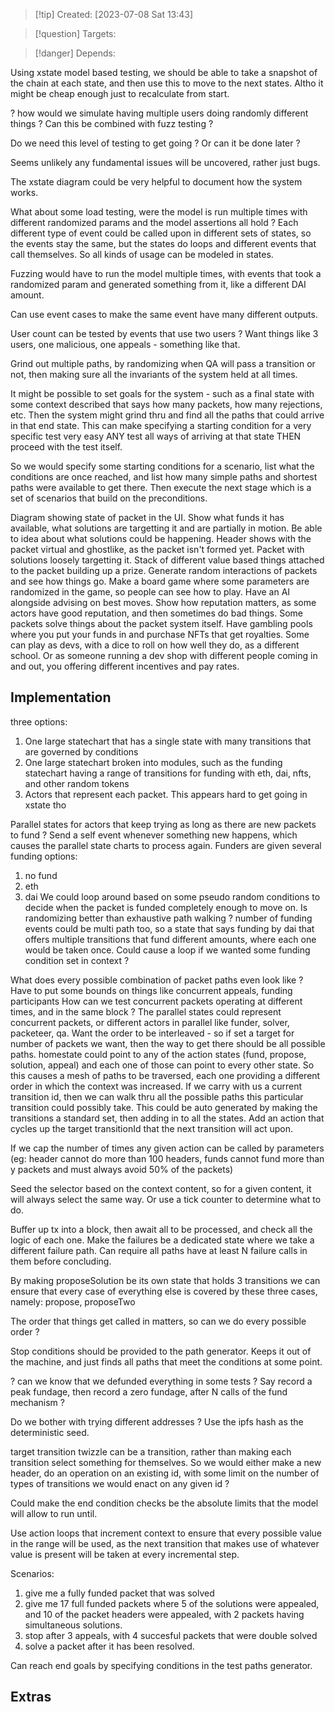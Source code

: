 
>[!tip] Created: [2023-07-08 Sat 13:43]

>[!question] Targets: 

>[!danger] Depends: 

Using xstate model based testing, we should be able to take a snapshot of the chain at each state, and then use this to move to the next states.  Altho it might be cheap enough just to recalculate from start.

? how would we simulate having multiple users doing randomly different things ?  Can this be combined with fuzz testing ?

Do we need this level of testing to get going ?  Or can it be done later ?

Seems unlikely any fundamental issues will be uncovered, rather just bugs.

The xstate diagram could be very helpful to document how the system works.

What about some load testing, were the model is run multiple times with different randomized params and the model assertions all hold ?  Each different type of event could be called upon in different sets of states, so the events stay the same, but the states do loops and different events that call themselves.  So all kinds of usage can be modeled in states.

Fuzzing would have to run the model multiple times, with events that took a randomized param and generated something from it, like a different DAI amount.

Can use event cases to make the same event have many different outputs.

User count can be tested by events that use two users ?  Want things like 3 users, one malicious, one appeals - something like that.

Grind out multiple paths, by randomizing when QA will pass a transition or not, then making sure all the invariants of the system held at all times.

It might be possible to set goals for the system - such as a final state with some context described that says how many packets, how many rejections, etc.  Then the system might grind thru and find all the paths that could arrive in that end state.  This can make specifying a starting condition for a very specific test very easy ANY test all ways of arriving at that state THEN proceed with the test itself.

So we would specify some starting conditions for a scenario, list what the conditions are once reached, and list how many simple paths and shortest paths were available to get there.  Then execute the next stage which is a set of scenarios that build on the preconditions.

Diagram showing state of packet in the UI.
Show what funds it has available, what solutions are targetting it and are partially in motion.
Be able to idea about what solutions could be happening.
Header shows with the packet virtual and ghostlike, as the packet isn't formed yet.
Packet with solutions loosely targetting it.
Stack of different value based things attached to the packet building up a prize.
Generate random interactions of packets and see how things go.
Make a board game where some parameters are randomized in the game, so people can see how to play.  Have an AI alongside advising on best moves.  Show how reputation matters, as some actors have good reputation, and then sometimes do bad things.
Some packets solve things about the packet system itself.
Have gambling pools where you put your funds in and purchase NFTs that get royalties.
Some can play as devs, with a dice to roll on how well they do, as a different school.
Or as someone running a dev shop with different people coming in and out, you offering different incentives and pay rates.

## Implementation
three options:
1. One large statechart that has a single state with many transitions that are governed by conditions
2. One large statechart broken into modules, such as the funding statechart having a range of transitions for funding with eth, dai, nfts, and other random tokens
3. Actors that represent each packet.  This appears hard to get going in xstate tho

Parallel states for actors that keep trying as long as there are new packets to fund ?
Send a self event whenever something new happens, which causes the parallel state charts to process again.
Funders are given several funding options:
1. no fund
2. eth
3. dai
We could loop around based on some pseudo random conditions to decide when the packet is funded completely enough to move on.
Is randomizing better than exhaustive path walking ?
number of funding events could be multi path too, so a state that says funding by dai that offers multiple transitions that fund different amounts, where each one would be taken once.  Could cause a loop if we wanted some funding condition set in context ?

What does every possible combination of packet paths even look like ?
Have to put some bounds on things like concurrent appeals, funding participants
How can we test concurrent packets operating at different times, and in the same block ?
The parallel states could represent concurrent packets, or different actors in parallel like funder, solver, packeteer, qa.
Want the order to be interleaved - so if set a target for number of packets we want, then the way to get there should be all possible paths.
homestate could point to any of the action states (fund, propose, solution, appeal) and each one of those can point to every other state.  So this causes a mesh of paths to be traversed, each one providing a different order in which the context was increased.
If we carry with us a current transition id, then we can walk thru all the possible paths this particular transition could possibly take.
This could be auto generated by making the transitions a standard set, then adding in to all the states.
Add an action that cycles up the target transitionId that the next transition will act upon.

If we cap the number of times any given action can be called by parameters (eg: header cannot do more than 100 headers, funds cannot fund more than y packets and must always avoid 50% of the packets)

Seed the selector based on the context content, so for a given content, it will always select the same way.  Or use a tick counter to determine what to do.

Buffer up tx into a block, then await all to be processed, and check all the logic of each one.
Make the failures be a dedicated state where we take a different failure path.
Can require all paths have at least N failure calls in them before concluding.

By making proposeSolution be its own state that holds 3 transitions we can ensure that every case of everything else is covered by these three cases, namely: propose, proposeTwo

The order that things get called in matters, so can we do every possible order ?

Stop conditions should be provided to the path generator.  Keeps it out of the machine, and just finds all paths that meet the conditions at some point.

? can we know that we defunded everything in some tests ?  Say record a peak fundage, then record a zero fundage, after N calls of the fund mechanism ?

Do we bother with trying different addresses ?
Use the ipfs hash as the deterministic seed.

target transition twizzle can be a transition, rather than making each transition select something for themselves.  So we would either make a new header, do an operation on an existing id, with some limit on the number of types of transitions we would enact on any given id ?

Could make the end condition checks be the absolute limits that the model will allow to run until.

Use action loops that increment context to ensure that every possible value in the range will be used, as the next transition that makes use of whatever value is present will be taken at every incremental step.


Scenarios:
1. give me a fully funded packet that was solved
2. give me 17 full funded packets where 5 of the solutions were appealed, and 10 of the packet headers were appealed, with 2 packets having simultaneous solutions.
3. stop after 3 appeals, with 4 succesful packets that were double solved
4. solve a packet after it has been resolved.

Can reach end goals by specifying conditions in the test paths generator.


## Extras